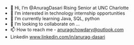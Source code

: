 - 👋 Hi, I’m @AnuragDasari Rising Senior at UNC Charlotte
- 👀 I’m interested in technology internship opportunities
- 🌱 I’m currently learning Java, SQL, python
- 💞️ I’m looking to collaborate on ...
- 📫 How to reach me - anuragchowdary@outlook.com 
- Linkedin www.linkedin.com/in/anurag-dasari

<!---
AnuragDasari/AnuragDasari is a ✨ special ✨ repository because its `README.md` (this file) appears on your GitHub profile.
You can click the Preview link to take a look at your changes.
--->
